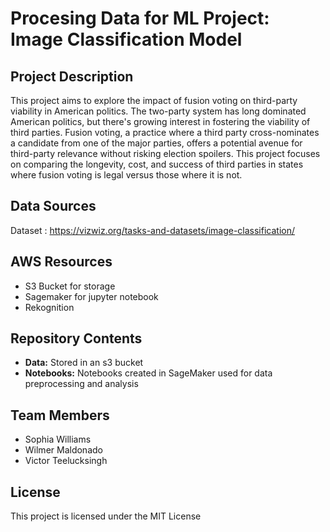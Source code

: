 # Procesing Data for ML Project: Image Classification Model

## Project Description
This project aims to explore the impact of fusion voting on third-party viability in American politics. The two-party system has long dominated American politics, but there's growing interest in fostering the viability of third parties. Fusion voting, a practice where a third party cross-nominates a candidate from one of the major parties, offers a potential avenue for third-party relevance without risking election spoilers. This project focuses on comparing the longevity, cost, and success of third parties in states where fusion voting is legal versus those where it is not.

## Data Sources

Dataset : https://vizwiz.org/tasks-and-datasets/image-classification/

## AWS Resources
- S3 Bucket for storage
- Sagemaker for jupyter notebook
- Rekognition

## Repository Contents
- **Data:** Stored in an s3 bucket
- **Notebooks:**  Notebooks created in SageMaker used for data preprocessing and analysis

## Team Members
- Sophia Williams
- Wilmer Maldonado
- Victor Teelucksingh

## License
This project is licensed under the MIT License

